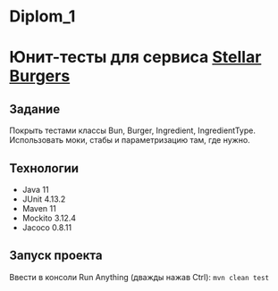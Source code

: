 # Diplom_1

# Юнит-тесты для сервиса [Stellar Burgers](https://stellarburgers.nomoreparties.site/)


## **Задание**
 Покрыть тестами классы Bun, Burger, Ingredient, IngredientType. 
 Использовать моки, стабы и параметризацию там, где нужно.


## Технологии
* Java 11
* JUnit 4.13.2
* Maven 11
* Mockito 3.12.4
* Jacoco 0.8.11

## Запуск проекта

Ввести в консоли Run Anything (дважды нажав Ctrl): `mvn clean test`